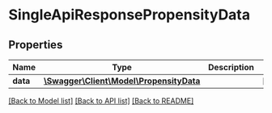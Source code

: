 # SingleApiResponsePropensityData

## Properties
Name | Type | Description | Notes
------------ | ------------- | ------------- | -------------
**data** | [**\Swagger\Client\Model\PropensityData**](PropensityData.md) |  | [optional] 

[[Back to Model list]](../../README.md#documentation-for-models) [[Back to API list]](../../README.md#documentation-for-api-endpoints) [[Back to README]](../../README.md)


